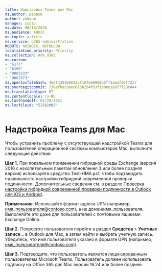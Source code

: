 ```yaml
---
title: Надстройка Teams для Mac
ms.author: pebaum
author: pebaum
manager: scotv
ms.date: 08/10/2020
ms.audience: Admin
ms.topic: article
ms.service: o365-administration
ROBOTS: NOINDEX, NOFOLLOW
localization_priority: Priority
ms.collection: Adm_O365
ms.custom:
- "6173"
- "6166"
- "9003233"
- "9002573"
ms.openlocfilehash: 45df4381688335f10f6699d8b5ff1aaafd6f7257
ms.sourcegitcommit: 730efbac8eec016b2b4f83f1b0e01e077f28c444
ms.translationtype: HT
ms.contentlocale: ru-RU
ms.lasthandoff: 05/20/2021
ms.locfileid: "52582083"
---
```

# <a name="teams-add-in-for-mac"></a>Надстройка Teams для Mac

Чтобы устранить проблему с отсутствующей надстройкой Teams для пользователей операционной системы компьютеров Mac, выполните следующие действия:

**Шаг 1.** При локальном применении гибридной среды Exchange (версия 2016 с накопительным пакетом обновления 3 или более поздняя версия) используйте средство Test-HMA.ps1, чтобы подтвердить правильность настройки гибридной современной проверки подлинности. Дополнительные сведения см. в разделе [Проверка настройки гибридной современной проверки подлинности в Outlook для iOS и Android](https://aka.ms/TestHMAEAS).  

**Примечание**. Используйте формат адреса UPN (например, [имя_пользователя@contoso.com](mailto:username@contoso.com)), а не домен\имя_пользователя. Выполняйте это даже для пользователей с почтовыми ящиками Exchange Online.

**Шаг 2.** Попросите пользователя перейти в раздел **Средства** > **Учетные записи**... в Outlook для Mac, а затем найти и выбрать учетную запись. Убедитесь, что имя пользователя указано в формате UPN (например, [имя_пользователя@contoso.com](mailto:username@contoso.com)).

**Шаг 3.** Подтвердите, что пользователь является лицензированным пользователем Microsoft Teams. Пользователь должен использовать подписку на Office 365 для Mac версии 16.24 или более поздней.
